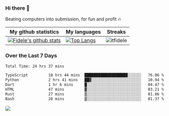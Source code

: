### Hi there 👋
<p>Beating computers into submission, for fun and profit 🔥</p>

|My github statistics|My languages|Streaks|
|-|-|-|
|[![Fidele's github stats](https://github-readme-stats.vercel.app/api?username=itfidele&count_private=true&show_icons=true&theme=dark&hide_title=true)](https://github.com/itfidele)|[![Top Langs](https://github-readme-stats.vercel.app/api/top-langs/?username=itfidele&show_icons=true&langs_count=8&theme=dark&layout=compact&hide_title=true)](https://github.com/itfidele)|![itfidele](https://github-readme-streak-stats.herokuapp.com/?user=itfidele&theme=dark)

### Over the Last 7 Days
<!--START_SECTION:waka-->

```txt
Total Time: 24 hrs 37 mins

TypeScript         18 hrs 44 mins  ███████████████████░░░░░░   76.06 %
Python             2 hrs 41 mins   ██▓░░░░░░░░░░░░░░░░░░░░░░   10.94 %
Dart               1 hr 6 mins     █░░░░░░░░░░░░░░░░░░░░░░░░   04.47 %
HTML               47 mins         ▓░░░░░░░░░░░░░░░░░░░░░░░░   03.21 %
Rust               27 mins         ▒░░░░░░░░░░░░░░░░░░░░░░░░   01.86 %
Bash               20 mins         ▒░░░░░░░░░░░░░░░░░░░░░░░░   01.37 %
```

<!--END_SECTION:waka-->

![](https://komarev.com/ghpvc/?username=itfidele)

